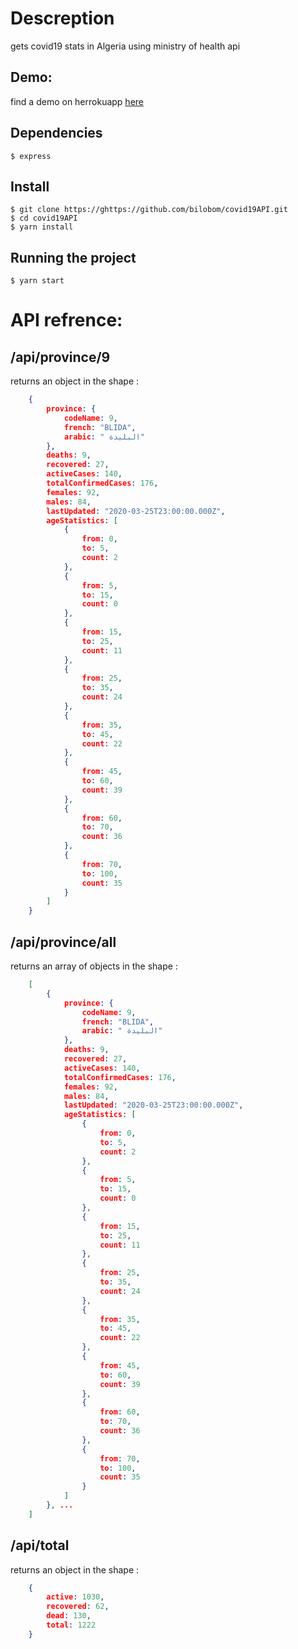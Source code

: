 # Descreption

gets covid19 stats in Algeria using ministry of health api 

## Demo:
   find a demo on herrokuapp  [here](https://dzcovid19.herokuapp.com/)
## Dependencies

    $ express
    
## Install

    $ git clone https://ghttps://github.com/bilobom/covid19API.git
    $ cd covid19API
    $ yarn install
    
## Running the project

    $ yarn start
    
# API refrence: 
## /api/province/9

returns an object in the shape :

``` json
    {
        province: {
            codeName: 9,
            french: "BLIDA",
            arabic: " البليدة"
        },
        deaths: 9,
        recovered: 27,
        activeCases: 140,
        totalConfirmedCases: 176,
        females: 92,
        males: 84,
        lastUpdated: "2020-03-25T23:00:00.000Z",
        ageStatistics: [
            {
                from: 0,
                to: 5,
                count: 2
            },
            {
                from: 5,
                to: 15,
                count: 0
            },
            {
                from: 15,
                to: 25,
                count: 11
            },
            {
                from: 25,
                to: 35,
                count: 24
            },
            {
                from: 35,
                to: 45,
                count: 22
            },
            {
                from: 45,
                to: 60,
                count: 39
            },
            {
                from: 60,
                to: 70,
                count: 36
            },
            {
                from: 70,
                to: 100,
                count: 35
            }
        ]
    }
```

## /api/province/all 

returns an array of objects in the shape :

``` json
    [
        {
            province: {
                codeName: 9,
                french: "BLIDA",
                arabic: " البليدة"
            },
            deaths: 9,
            recovered: 27,
            activeCases: 140,
            totalConfirmedCases: 176,
            females: 92,
            males: 84,
            lastUpdated: "2020-03-25T23:00:00.000Z",
            ageStatistics: [
                {
                    from: 0,
                    to: 5,
                    count: 2
                },
                {
                    from: 5,
                    to: 15,
                    count: 0
                },
                {
                    from: 15,
                    to: 25,
                    count: 11
                },
                {
                    from: 25,
                    to: 35,
                    count: 24
                },
                {
                    from: 35,
                    to: 45,
                    count: 22
                },
                {
                    from: 45,
                    to: 60,
                    count: 39
                },
                {
                    from: 60,
                    to: 70,
                    count: 36
                },
                {
                    from: 70,
                    to: 100,
                    count: 35
                }
            ]
        }, ...
    ]
```

## /api/total 

returns an object in the shape :

``` json
    {
        active: 1030,
        recovered: 62,
        dead: 130,
        total: 1222
    }
    
```

